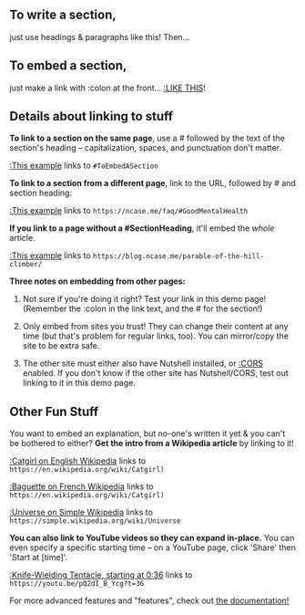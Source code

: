 ## To write a section,

just use headings & paragraphs like this! Then...

## To embed a section,

just make a link with :colon at the front... [:LIKE THIS](#ToWriteASection)!

## Details about linking to stuff

**To link to a section on the same page**, use a # followed by the text of the section's heading – capitalization, spaces, and punctuation don't matter.

[:This example](#ToEmbedASection) links to `#ToEmbedASection`

**To link to a section from a different page**, link to the URL, followed by # and section heading:

[:This example](https://ncase.me/faq/#GoodMentalHealth) links to `https://ncase.me/faq/#GoodMentalHealth`

**If you link to a page without a #SectionHeading**, it'll embed the *whole* article.

[:This example](https://blog.ncase.me/parable-of-the-hill-climber/) links to `https://blog.ncase.me/parable-of-the-hill-climber/`

**Three notes on embedding from other pages:**

1) Not sure if you're doing it right? Test your link in this demo page! (Remember the :colon in the link text, and the # for the section!)

2) Only embed from sites you trust! They can change their content at any time (but that's problem for regular links, too). You can mirror/copy the site to be extra safe.

3) The other site must either also have Nutshell installed, or [:CORS](../#cors) enabled. If you don't know if the other site has Nutshell/CORS, test out linking to it in this demo page.

## Other Fun Stuff 

You want to embed an explanation, but no-one's written it yet & you can't be bothered to either? **Get the intro from a Wikipedia article** by linking to it!

[:Catgirl on English Wikipedia](https://en.wikipedia.org/wiki/Catgirl) links to `https://en.wikipedia.org/wiki/Catgirl)`

[:Baguette on French Wikipedia](https://fr.wikipedia.org/wiki/Baguette_(pain)) links to `https://en.wikipedia.org/wiki/Catgirl)`

[:Universe on Simple Wikipedia](https://simple.wikipedia.org/wiki/Universe) links to `https://simple.wikipedia.org/wiki/Universe`

**You can also link to YouTube videos so they can expand in-place.** You can even specify a specific starting time – on a YouTube page, click 'Share' then 'Start at [time]'.

[:Knife-Wielding Tentacle, starting at 0:36](https://youtu.be/pQ2dI_B_Ycg?t=36) links to `https://youtu.be/pQ2dI_B_Ycg?t=36`

For more advanced features and "features", check out [the documentation!](TODO)